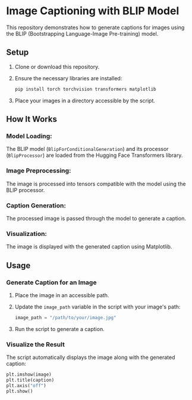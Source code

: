 # Image Captioning with BLIP Model

This repository demonstrates how to generate captions for images using the BLIP (Bootstrapping Language-Image Pre-training) model.

## Setup

1. Clone or download this repository.
2. Ensure the necessary libraries are installed:

    ```bash
    pip install torch torchvision transformers matplotlib
    ```

3. Place your images in a directory accessible by the script.

## How It Works

### Model Loading:
The BLIP model (`BlipForConditionalGeneration`) and its processor (`BlipProcessor`) are loaded from the Hugging Face Transformers library.

### Image Preprocessing:
The image is processed into tensors compatible with the model using the BLIP processor.

### Caption Generation:
The processed image is passed through the model to generate a caption.

### Visualization:
The image is displayed with the generated caption using Matplotlib.

## Usage

### Generate Caption for an Image

1. Place the image in an accessible path.
2. Update the `image_path` variable in the script with your image's path:

    ```python
    image_path = "/path/to/your/image.jpg"
    ```

3. Run the script to generate a caption.

### Visualize the Result

The script automatically displays the image along with the generated caption:

```python
plt.imshow(image)
plt.title(caption)
plt.axis("off")
plt.show()
